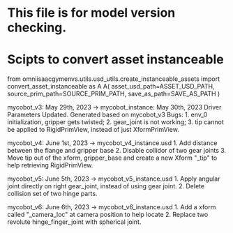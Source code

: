 # This file is for model version checking.

# Scipts to convert asset instanceable
from omniisaacgymenvs.utils.usd_utils.create_instanceable_assets import convert_asset_instanceable as A
A(
    asset_usd_path=ASSET_USD_PATH, 
    source_prim_path=SOURCE_PRIM_PATH, 
    save_as_path=SAVE_AS_PATH
)

mycobot_v3: May 29th, 2023 -> mycobot_instance: May 30th, 2023
    Driver Parameters Updated.
    Generated based on mycobot_v3
    Bugs:
	1. env_0 initialization, gripper gets twisted;
	2. gear_joint is not working;
	3. tip cannot be applied to RigidPrimView, instead of just  XformPrimView. 

mycobot_v4: June 1st, 2023 -> mycobot_v4_instance.usd
    1. Add distance between the flange and gripper base
    2. Disable collidor of two gear joints
    3. Move tip out of the xform, gripper_base and create a new Xform "_tip" to help retrieving RigidPrimView.

mycobot_v5: June 5th, 2023 -> mycobot_v5_instance.usd
    1. Apply angular joint directly on right gear_joint, instead of using gear joint.
    2. Delete collision set of two hinge parts.

mycobot_v6: June 6th, 2023 -> mycobot_v6_instance.usd
    1. Add a xform called "_camera_loc" at camera position to help locate
    2. Replace two revolute hinge_finger_joint with spherical joint.
